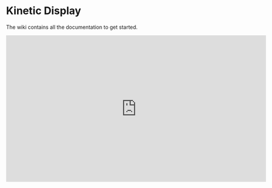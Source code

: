 # Kinetic Display

The wiki contains all the documentation to get started.

<iframe width="709" height="399" src="https://www.youtube.com/embed/vFLpjOTYWNc" title="Blue Kinetic Display" frameborder="0" allow="accelerometer; autoplay; clipboard-write; encrypted-media; gyroscope; picture-in-picture; web-share" allowfullscreen></iframe>
